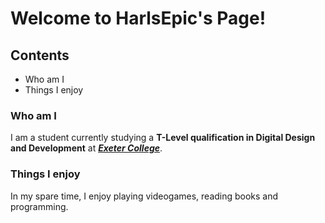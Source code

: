 # Welcome to HarlsEpic's Page!

## Contents

- Who am I
- Things I enjoy

### Who am I

I am a student currently studying a **T-Level qualification in Digital Design and Development** at ***[Exeter College](https://exe-coll.ac.uk/)***.

### Things I enjoy

In my spare time, I enjoy playing videogames, reading books and programming.


